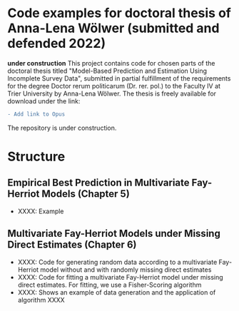 # Code examples for doctoral thesis of Anna-Lena Wölwer (submitted and defended 2022)
**under construction**
This project contains code for chosen parts of the doctoral thesis titled "Model-Based Prediction and Estimation Using Incomplete Survey Data", submitted in partial fulfillment of the requirements for the degree Doctor rerum politicarum (Dr. rer. pol.) to the Faculty IV at Trier University by Anna-Lena Wölwer. The thesis is freely available for download under the link:
```diff
- Add link to Opus
```

The repository is under construction.

# Structure

## Empirical Best Prediction in Multivariate Fay-Herriot Models (Chapter 5)
- XXXX: Example

## Multivariate Fay-Herriot Models under Missing Direct Estimates (Chapter 6)
- XXXX: Code for generating random data according to a multivariate Fay-Herriot model without and with randomly missing direct estimates
- XXXX: Code for fitting a multivariate Fay-Herriot model under missing direct estimates. For fitting, we use a Fisher-Scoring algorithm
- XXXX: Shows an example of data generation and the application of algorithm XXXX 
